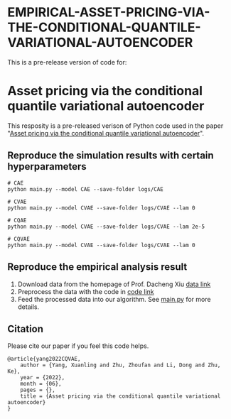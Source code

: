 # EMPIRICAL-ASSET-PRICING-VIA-THE-CONDITIONAL-QUANTILE-VARIATIONAL-AUTOENCODER
This is a pre-release version of code for:
# Asset pricing via the conditional quantile variational autoencoder
This resposity is a pre-released verison of Python code used in the paper "[Asset pricing via the conditional quantile variational autoencoder](https://www.researchgate.net/publication/361455269_Asset_pricing_via_the_conditional_quantile_variational_autoencoder)".

## Reproduce the simulation results with certain hyperparameters
```
# CAE
python main.py --model CAE --save-folder logs/CAE

# CVAE
python main.py --model CVAE --save-folder logs/CVAE --lam 0

# CQAE
python main.py --model CVAE --save-folder logs/CVAE --lam 2e-5

# CQVAE
python main.py --model CVAE --save-folder logs/CVAE --lam 0
```

## Reproduce the empirical analysis result
1. Download data from the homepage of Prof. Dacheng Xiu [data link](https://dachxiu.chicagobooth.edu/download/datashare.zip)
2. Preprocess the data with the code in [code link](https://feng-cityuhk.github.io/EquityCharacteristics/)
3. Feed the processed data into our algorithm.
See [main.py]() for more details.

## Citation
Please cite our paper if you feel this code helps.
```
@article{yang2022CQVAE,
    author = {Yang, Xuanling and Zhu, Zhoufan and Li, Dong and Zhu, Ke},
    year = {2022},
    month = {06},
    pages = {},
    title = {Asset pricing via the conditional quantile variational autoencoder}
}
```
